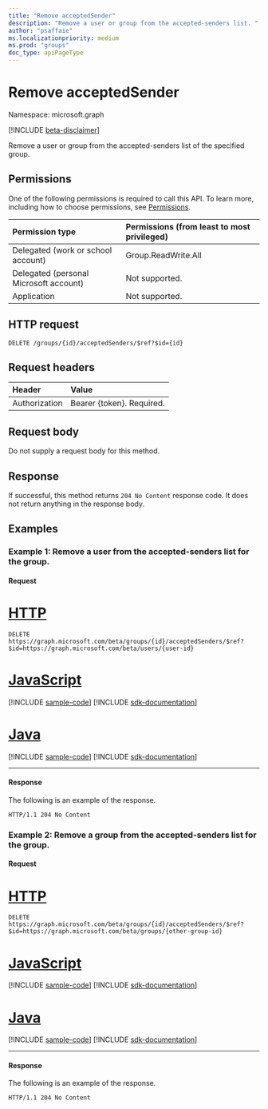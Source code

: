 ```yaml
---
title: "Remove acceptedSender"
description: "Remove a user or group from the accepted-senders list. "
author: "psaffaie"
ms.localizationpriority: medium
ms.prod: "groups"
doc_type: apiPageType
---
```


# Remove acceptedSender

Namespace: microsoft.graph

[!INCLUDE [beta-disclaimer](../../includes/beta-disclaimer.md)]

Remove a user or group from the accepted-senders list of the specified group.

## Permissions

One of the following permissions is required to call this API. To learn more, including how to choose permissions, see [Permissions](/graph/permissions-reference).

| Permission type                        | Permissions (from least to most privileged) |
| :------------------------------------- | :------------------------------------------ |
| Delegated (work or school account)     | Group.ReadWrite.All                         |
| Delegated (personal Microsoft account) | Not supported.                              |
| Application                            | Not supported.                              |

## HTTP request

<!-- { "blockType": "ignored" } -->

```http
DELETE /groups/{id}/acceptedSenders/$ref?$id={id}
```

## Request headers

| Header        | Value                     |
| :------------ | :------------------------ |
| Authorization | Bearer {token}. Required. |

## Request body

Do not supply a request body for this method.

## Response

If successful, this method returns `204 No Content` response code. It does not return anything in the response body.

## Examples

### Example 1: Remove a user from the accepted-senders list for the group.

#### Request


# [HTTP](#tab/http)
<!-- {
  "blockType": "request",
  "name": "remove_user_from_acceptedsenderslist_of_group"
}-->

```http
DELETE https://graph.microsoft.com/beta/groups/{id}/acceptedSenders/$ref?$id=https://graph.microsoft.com/beta/users/{user-id}
```

# [JavaScript](#tab/javascript)
[!INCLUDE [sample-code](../includes/snippets/javascript/remove-user-from-acceptedsenderslist-of-group-javascript-snippets.md)]
[!INCLUDE [sdk-documentation](../includes/snippets/snippets-sdk-documentation-link.md)]

# [Java](#tab/java)
[!INCLUDE [sample-code](../includes/snippets/java/remove-user-from-acceptedsenderslist-of-group-java-snippets.md)]
[!INCLUDE [sdk-documentation](../includes/snippets/snippets-sdk-documentation-link.md)]

---

#### Response

The following is an example of the response.

<!-- {
  "blockType": "response",
  "name": "remove_user_from_acceptedsenderslist_of_group",
  "truncated": true
} -->

```http
HTTP/1.1 204 No Content
```

### Example 2: Remove a group from the accepted-senders list for the group.

#### Request


# [HTTP](#tab/http)
<!-- {
  "blockType": "request",
  "name": "remove_group_from_acceptedsenderslist_of_group"
}-->

```http
DELETE https://graph.microsoft.com/beta/groups/{id}/acceptedSenders/$ref?$id=https://graph.microsoft.com/beta/groups/{other-group-id}
```

# [JavaScript](#tab/javascript)
[!INCLUDE [sample-code](../includes/snippets/javascript/remove-group-from-acceptedsenderslist-of-group-javascript-snippets.md)]
[!INCLUDE [sdk-documentation](../includes/snippets/snippets-sdk-documentation-link.md)]

# [Java](#tab/java)
[!INCLUDE [sample-code](../includes/snippets/java/remove-group-from-acceptedsenderslist-of-group-java-snippets.md)]
[!INCLUDE [sdk-documentation](../includes/snippets/snippets-sdk-documentation-link.md)]

---

#### Response

The following is an example of the response.

<!-- {
  "blockType": "response",
  "name": "remove_group_from_acceptedsenderslist_of_group",
  "truncated": true
} -->

```http
HTTP/1.1 204 No Content
```

<!-- uuid: 8fcb5dbc-d5aa-4681-8e31-b001d5168d79
2015-10-25 14:57:30 UTC -->
<!--
{
  "type": "#page.annotation",
  "description": "Remove acceptedSender",
  "keywords": "",
  "section": "documentation",
  "tocPath": "",
  "suppressions": []
}
-->
